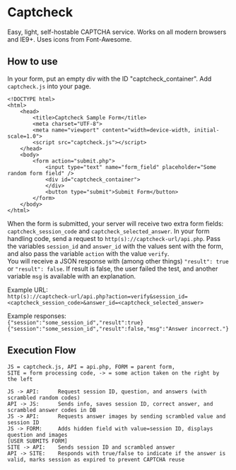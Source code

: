 Captcheck
=========

Easy, light, self-hostable CAPTCHA service.  Works on all modern browsers and 
IE9+.  Uses icons from Font-Awesome.

How to use
----------

In your form, put an empty div with the ID "captcheck_container". 
Add `captcheck.js` into your page.

    <!DOCTYPE html>
    <html>
        <head>
            <title>Captcheck Sample Form</title>
            <meta charset="UTF-8">
            <meta name="viewport" content="width=device-width, initial-scale=1.0">
            <script src="captcheck.js"></script>
        </head>
        <body>
            <form action="submit.php">
                <input type="text" name="form_field" placeholder="Some random form field" />
                <div id="captcheck_container">
                </div>
                <button type="submit">Submit Form</button>
            </form>
        </body>
    </html>

When the form is submitted, your server will receive two extra form fields: 
`captcheck_session_code` and `captcheck_selected_answer`.
In your form handling code, send a request to `http(s)://captcheck-url/api.php`. 
Pass the variables `session_id` and `answer_id` with the values sent with the form, 
and also pass the variable `action` with the value `verify`.  
You will receive a JSON response with (among other things) `"result": true` or 
`"result": false`.  If result is false, the user failed the test, and another 
variable `msg` is available with an explanation.

Example URL:  
`http(s)://captcheck-url/api.php?action=verify&session_id=<captcheck_session_code>&answer_id=<captcheck_selected_answer>`

Example responses:  
`{"session":"some_session_id","result":true}`  
`{"session":"some_session_id","result":false,"msg":"Answer incorrect."}`


Execution Flow
--------------

    JS = captcheck.js, API = api.php, FORM = parent form, 
    SITE = form processing code, -> = some action taken on the right by the left

    JS -> API:      Request session ID, question, and answers (with scrambled random codes)
    API -> JS:      Sends info, saves session ID, correct answer, and scrambled answer codes in DB
    JS -> API:      Requests answer images by sending scrambled value and session ID
    JS -> FORM:     Adds hidden field with value=session ID, displays question and images
    [USER SUBMITS FORM]
    SITE -> API:    Sends session ID and scrambled answer
    API -> SITE:    Responds with true/false to indicate if the answer is valid, marks session as expired to prevent CAPTCHA reuse
